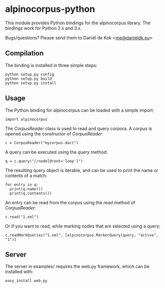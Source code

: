 # alpinocorpus-python

This module provides Python bindings for the alpinocorpus library. The
bindings work for Python 2.x and 3.x.

Bugs/questions? Please send them to Daniël de Kok &lt;me@danieldk.eu&gt;

## Compilation

The binding is installed in three simple steps:

~~~
python setup.py config
python setup.py build
python setup.py install
~~~

## Usage

The Python binding for alpinocorpus can be loaded with a simple import:

    import alpinocorpus

The *CorpusReader* class is used to read and query corpora. A corpus
is opened using the constructor of *CorpusReader*:

    c = CorpusReader("mycorpus.dact")

A query can be executed using the *query* method:

    q = c.query("//node[@root='loop']")

The resulting query object is iterable, and can be used to print the
name or contents of a match:

    for entry in q:
      print(q.name())
      print(q.contents())

An entry can be read from the corpus using the *read* method of
*CorpusReader*:

    c.read("1.xml")

Or if you want to read, while marking nodes that are selected using a
query:

    c.readMarkQueries("1.xml", [alpinocorpus.MarkerQuery(query, "active", "1")]

## Server

The server in examples/ requires the web.py framework, which can be
installed with:

~~~
easy_install web.py
~~~
